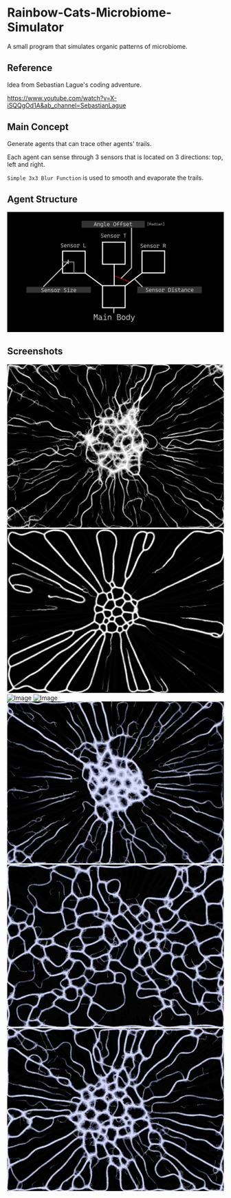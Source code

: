 # Rainbow-Cats-Microbiome-Simulator
A small program that simulates organic patterns of microbiome.
## Reference
Idea from Sebastian Lague's coding adventure.

https://www.youtube.com/watch?v=X-iSQQgOd1A&ab_channel=SebastianLague
## Main Concept
Generate agents that can trace other agents' trails.

Each agent can sense through 3 sensors that is located on 3 directions: top, left and right.

`Simple 3x3 Blur Function` is used to smooth and evaporate the trails.
## Agent Structure
![Image](https://github.com/UxxHans/Rainbow-Cats-Microbiome-Simulator/blob/main/Pics/Agent.png)
## Screenshots
![Image](https://github.com/UxxHans/Rainbow-Cats-Microbiome-Simulator/blob/main/Pics/Pic01.png)
![Image](https://github.com/UxxHans/Rainbow-Cats-Microbiome-Simulator/blob/main/Pics/Pic02.png)
![Image](https://github.com/UxxHans/Rainbow-Cats-Microbiome-Simulator/blob/main/Pics/Animation02.gif)
![Image](https://github.com/UxxHans/Rainbow-Cats-Microbiome-Simulator/blob/main/Pics/Animation01.gif)
![Image](https://github.com/UxxHans/Rainbow-Cats-Microbiome-Simulator/blob/main/Pics/Pic03.png)
![Image](https://github.com/UxxHans/Rainbow-Cats-Microbiome-Simulator/blob/main/Pics/Pic00.png)
![Image](https://github.com/UxxHans/Rainbow-Cats-Microbiome-Simulator/blob/main/Pics/Pic04.png)
